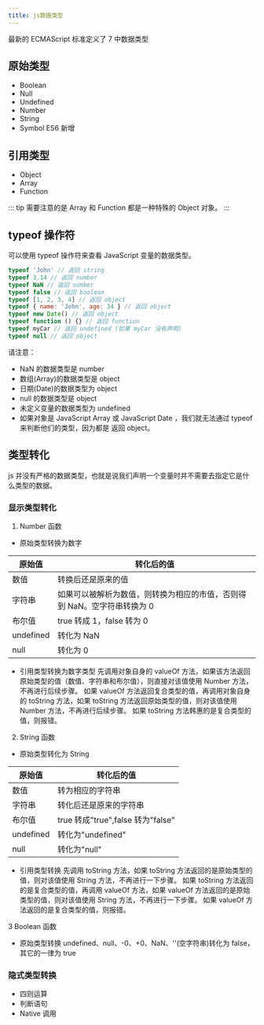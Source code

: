 ```yaml
---
title: js数据类型
---
```


最新的 ECMAScript 标准定义了 7 中数据类型

## 原始类型

-   Boolean
-   Null
-   Undefined
-   Number
-   String
-   Symbol
    ES6 新增

## 引用类型

-   Object
-   Array
-   Function

::: tip
需要注意的是 Array 和 Function 都是一种特殊的 Object 对象。
:::

## typeof 操作符

可以使用 typeof 操作符来查看 JavaScript 变量的数据类型。

```javascript
typeof 'John' // 返回 string
typeof 3.14 // 返回 number
typeof NaN // 返回 number
typeof false // 返回 boolean
typeof [1, 2, 3, 4] // 返回 object
typeof { name: 'John', age: 34 } // 返回 object
typeof new Date() // 返回 object
typeof function () {} // 返回 function
typeof myCar // 返回 undefined (如果 myCar 没有声明)
typeof null // 返回 object
```

请注意：

-   NaN 的数据类型是 number
-   数组(Array)的数据类型是 object
-   日期(Date)的数据类型为 object
-   null 的数据类型是 object
-   未定义变量的数据类型为 undefined
-   如果对象是 JavaScript Array 或 JavaScript Date ，我们就无法通过 typeof 来判断他们的类型，因为都是 返回 object。

## 类型转化

js 并没有严格的数据类型，也就是说我们声明一个变量时并不需要去指定它是什么类型的数据。

### 显示类型转化

1. Number 函数

-   原始类型转换为数字

| 原始值    | 转化后的值                                                               |
| --------- | ------------------------------------------------------------------------ |
| 数值      | 转换后还是原来的值                                                       |
| 字符串    | 如果可以被解析为数值，则转换为相应的市值，否则得到 NaN。空字符串转换为 0 |
| 布尔值    | true 转成 1，false 转为 0                                                |
| undefined | 转化为 NaN                                                               |
| null      | 转化为 0                                                                 |

-   引用类型转换为数字类型
    先调用对象自身的 valueOf 方法，如果该方法返回原始类型的值（数值、字符串和布尔值），则直接对该值使用 Number 方法，不再进行后续步骤。
    如果 valueOf 方法返回复合类型的值，再调用对象自身的 toString 方法，如果 toString 方法返回原始类型的值，则对该值使用 Number 方法，不再进行后续步骤。
    如果 toString 方法韩惠的是复合类型的值，则报错。

2. String 函数

-   原始类型转化为 String

| 原始值    | 转化后的值                        |
| --------- | --------------------------------- |
| 数值      | 转为相应的字符串                  |
| 字符串    | 转化后还是原来的字符串            |
| 布尔值    | true 转成"true",false 转为"false" |
| undefined | 转化为"undefined"                 |
| null      | 转化为"null"                      |

-   引用类型转换
    先调用 toString 方法，如果 toString 方法返回的是原始类型的值，则对该值使用 String 方法，不再进行一下步骤。
    如果 toString 方法返回的是复合类型的值，再调用 valueOf 方法，如果 valueOf 方法返回的是原始类型的值，则对该值使用 String 方法，不再进行一下步骤。
    如果 valueOf 方法返回的是复合类型的值，则报错。

3 Boolean 函数

-   原始类型转换
    undefined、null、-0、+0、NaN、''(空字符串)转化为 false，其它的一律为 true

### 隐式类型转换

-   四则运算
-   判断语句
-   Native 调用
